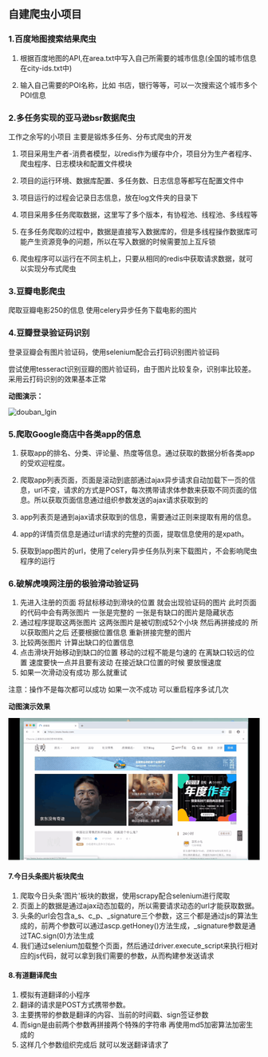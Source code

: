 ## 自建爬虫小项目

### 1.百度地图搜索结果爬虫
1. 根据百度地图的API,在area.txt中写入自己所需要的城市信息(全国的城市信息在city-ids.txt中)

2. 输入自己需要的POI名称，比如 书店，银行等等，可以一次搜索这个城市多个POI信息


### 2.多任务实现的亚马逊bsr数据爬虫
工作之余写的小项目  主要是锻炼多任务、分布式爬虫的开发

1. 项目采用生产者-消费者模型，以redis作为缓存中介，项目分为生产者程序、爬虫程序、日志模块和配置文件模块

2. 项目的运行环境、数据库配置、多任务数、日志信息等都写在配置文件中

3. 项目运行的过程会记录日志信息，放在log文件夹的目录下

4. 项目采用多任务爬取数据，这里写了多个版本，有协程池、线程池、多线程等

5. 在多任务爬取的过程中，数据是直接写入数据库的，但是多线程操作数据库可能产生资源竞争的问题，所以在写入数据的时候需要加上互斥锁

6. 爬虫程序可以运行在不同主机上，只要从相同的redis中获取请求数据，就可以实现分布式爬虫


### 3.豆瓣电影爬虫
爬取豆瓣电影250的信息  使用celery异步任务下载电影的图片


### 4.豆瓣登录验证码识别
登录豆瓣会有图片验证码，使用selenium配合云打码识别图片验证码

尝试使用tesseract识别豆瓣的图片验证码，由于图片比较复杂，识别率比较差。采用云打码识别的效果基本正常

**动图演示：**

![douban_lgin](./douban_login/douban_lgin.gif)


### 5.爬取Google商店中各类app的信息
1. 获取app的排名、分类、评论量、热度等信息。通过获取的数据分析各类app的受欢迎程度。

2. 爬取app列表页面，页面是滚动到底部通过ajax异步请求自动加载下一页的信息，url不变，请求的方式是POST，每次携带请求体参数来获取不同页面的信息。所以获取页面信息通过组织参数发送的ajax请求获取到的

3. app列表页是通到ajax请求获取到的信息，需要通过正则来提取有用的信息。

4. app的详情页信息是通过url请求的完整的页面，提取信息使用的是xpath。

5. 获取到app图片的url，使用了celery异步任务队列来下载图片，不会影响爬虫程序的运行


### 6.破解虎嗅网注册的极验滑动验证码
1. 先进入注册的页面  将鼠标移动到滑块的位置  就会出现验证码的图片  此时页面的代码中会有两张图片  一张是完整的  一张是有缺口的图片是隐藏状态
2. 通过程序提取这两张图片  这两张图片是被切割成52个小块  然后再拼接成的  所以获取图片之后  还要根据位置信息  重新拼接完整的图片
3. 比较两张图片  计算出缺口的位置信息
4. 点击滑块开始移动到缺口的位置  移动的过程不能是匀速的  在离缺口较远的位置  速度要快一点并且要有波动  在接近缺口位置的时候  要放慢速度
5. 如果一次滑动没有成功  那么就重试

注意：操作不是每次都可以成功  如果一次不成功  可以重启程序多试几次

**动图演示效果**

![1542728658302](./slide_captcha/1542728658302.gif)


#### 7.今日头条图片板块爬虫
1. 爬取今日头条'图片'板块的数据，使用scrapy配合selenium进行爬取
2. 页面上的数据是通过ajax动态加载的，所以需要请求动态的url才能获取数据。
3. 头条的url会包含a_s、c_p、_signature三个参数，这三个都是通过js的算法生成的，前两个参数可以通过ascp.getHoney()方法生成，_signature参数是通过TAC.sign(0)方法生成
4. 我们通过selenium加载整个页面，然后通过driver.execute_script来执行相对应的js代码，就可以拿到我们需要的参数，从而构建参发送请求


#### 8.有道翻译爬虫
1. 模拟有道翻译的小程序
2. 翻译的请求是POST方式携带参数。
3. 主要携带的参数是翻译的内容、当前的时间戳、sign签证参数
4. 而sign是由前两个参数再拼接两个特殊的字符串  再使用md5加密算法加密生成的
5. 这样几个参数组织完成后  就可以发送翻译请求了
